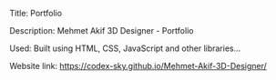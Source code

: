 Title: Portfolio 

Description: Mehmet Akif 3D Designer - Portfolio

Used: Built using HTML, CSS, JavaScript and other libraries...

Website link: https://codex-sky.github.io/Mehmet-Akif-3D-Designer/
